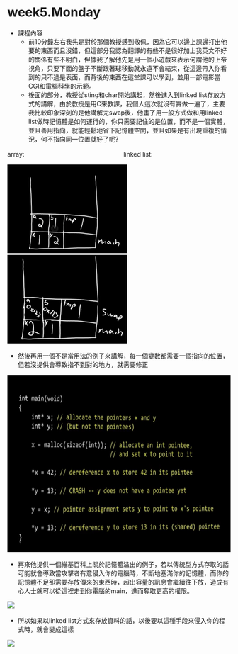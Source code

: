 # week5.Monday
- 課程內容
  - 前10分鐘左右我先是對於那個教授感到敬佩，因為它可以邊上課邊打出他要的東西而且沒錯，但這部分我認為翻譯的有些不是很好加上我英文不好的關係有些不明白，但據我了解他先是用一個小遊戲來表示何謂他的上帝視角，只要下面的盤子不斷跟著球移動就永遠不會結束，從這邊帶入你看到的只不過是表面，而背後的東西在這堂課可以學到，並用一部電影當CGI和電腦科學的示範。
  - 後面的部分，教授從sting和char開始講起，然後進入到linked list存放方式的講解，由於教授是用C來教課，我個人這次就沒有實做一遍了，主要我比較印象深刻的是他講解完swap後，他畫了用一般方式做和用linked list做時記憶體是如何運行的，你只需要記住的是位置，而不是一個實體，並且善用指向，就能輕鬆地省下記憶體空間，並且如果是有出現重複的情況，何不指向同一位置就好了呢?

array:　　　　　　　　　　　　　　　　linked list:

<img src='https://github.com/wellslu/DSA/blob/master/CS50/week5/1575805346067.jpg' height=200 weight =200>　　<img src='https://github.com/wellslu/DSA/blob/master/CS50/week5/1575805374024.jpg' height=200 weight =200>

  - 然後再用一個不是當用法的例子來講解，每一個變數都需要一個指向的位置，但若沒提供會導致指不到對的地方，就需要修正

<img src='https://github.com/wellslu/DSA/blob/master/CS50/week5/157.jpg' height=400 weight =400>
                                                                      
  - 再來他提供一個維基百科上關於記憶體溢出的例子，若以傳統型方式存取的話可能就會導致當攻擊者有意侵入你的電腦時，不斷地塞滿你的記憶體，而你的記憶體不足卻需要存放傳來的東西時，超出容量的訊息會繼續往下放，造成有心人士就可以從這裡走到你電腦的main，進而奪取更高的權限。

<img src='https://upload.wikimedia.org/wikipedia/commons/c/c3/Stack_Overflow_4.png' height=400 weight =200>

  - 所以如果以linked list方式來存放資料的話，以後要以這種手段來侵入你的程式時，就會變成這樣

<img src='https://imgs.xkcd.com/comics/pointers.png' height=400 weight =400>
